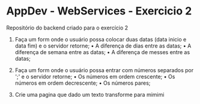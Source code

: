 # AppDev - WebServices - Exercicio 2

Repositório do backend criado para o exercício 2

1) Faça um form onde o usuário possa colocar duas datas (data inicio e data fim) e o servidor retorne;
• A diferença de dias entre as datas;
• A diferença de semana entre as datas;
• A diferença de messes entre as datas;

2) Faça um form onde o usuário possa entrar com números separados por ';' e o servidor retorne;
• Os números em ordem crescente;
• Os números em ordem decrescente;
• Os números pares;

3) Crie uma pagina que dado um texto transforme para mimimi
